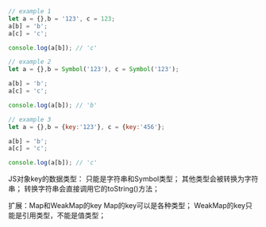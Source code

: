 ```js
// example 1
let a = {},b = '123', c = 123;
a[b] = 'b';
a[c] = 'c';

console.log(a[b]); // 'c'

// example 2
let a = {},b = Symbol('123'), c = Symbol('123');

a[b] = 'b';
a[c] = 'c';

console.log(a[b]); // 'b'

// example 3
let a = {},b = {key:'123'}, c = {key:'456'};

a[b] = 'b';
a[c] = 'c';

console.log(a[b]); // 'c'
```

JS对象key的数据类型：
    只能是字符串和Symbol类型；
    其他类型会被转换为字符串；
    转换字符串会直接调用它的toString()方法；

扩展：Map和WeakMap的key
    Map的key可以是各种类型；
    WeakMap的key只能是引用类型，不能是值类型；